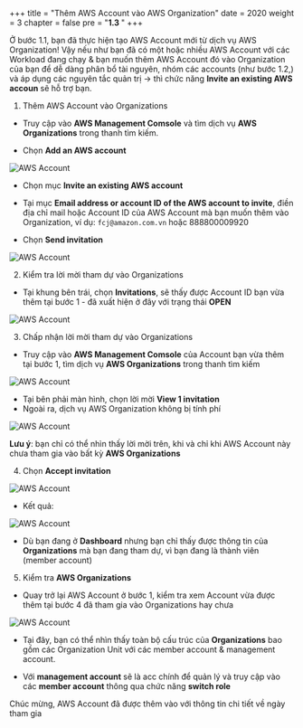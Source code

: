 +++
title = "Thêm AWS Account vào AWS Organization"
date = 2020
weight = 3
chapter = false
pre = "<b>1.3 </b>"
+++


Ở bước 1.1, bạn đã thực hiện tạo AWS Account mới từ dịch vụ AWS Organization! Vậy nếu như bạn đã có một hoặc nhiều AWS Account với các Workload đang chạy & bạn muốn thêm AWS Account đó vào Organization của bạn để dễ dàng phân bổ tài nguyên, nhóm các accounts (như bước 1.2,) và áp dụng các nguyên tắc quản trị -> thì chức năng **Invite an existing AWS accoun** sẽ hỗ trợ bạn.

1. Thêm AWS Account vào Organizations

- Truy cập vào **AWS Management Comsole** và tìm dịch vụ **AWS Organizations** trong thanh tìm kiếm.

- Chọn **Add an AWS account**

![AWS Account](/images/10/0001.png?featherlight=false&width=90pc)

- Chọn mục **Invite an existing AWS account**

- Tại mục **Email address or account ID of the AWS account to invite**, điền địa chỉ mail hoặc Account ID của AWS Account mà bạn muốn thêm vào Organization, ví dụ: `fcj@amazon.com.vn` hoặc 888800009920

- Chọn **Send invitation**

![AWS Account](/images/10/0002.png?featherlight=false&width=90pc)

2. Kiểm tra lời mời tham dự vào Organizations

- Tại khung bên trái, chọn **Invitations**, sẽ thấy được Account ID bạn vừa thêm tại bước 1 - đã xuất hiện ở đây với trạng thái **OPEN**

![AWS Account](/images/10/0003.png?featherlight=false&width=90pc)

3. Chấp nhận lời mời tham dự vào Organizations

- Truy cập vào **AWS Management Comsole** của Account bạn vừa thêm tại bước 1, tìm dịch vụ **AWS Organizations** trong thanh tìm kiếm

![AWS Account](/images/10/0004.png?featherlight=false&width=90pc)

- Tại bên phải màn hình, chọn lời mời **View 1 invitation**
- Ngoài ra, dịch vụ AWS Organization không bị tính phí

![AWS Account](/images/10/0005.png?featherlight=false&width=90pc)

**Lưu ý**: bạn chỉ có thể nhìn thấy lời mời trên, khi và chỉ khi AWS Account này chưa tham gia vào bất kỳ **AWS Organizations**

4. Chọn **Accept invitation**

![AWS Account](/images/10/0006.png?featherlight=false&width=90pc)

- Kết quả:

![AWS Account](/images/10/0007.png?featherlight=false&width=90pc)

- Dù bạn đang ở **Dashboard** nhưng bạn chỉ thấy được thông tin của **Organizations** mà bạn đang tham dự, vì bạn đang là thành viên (member account)

5. Kiểm tra **AWS Organizations**

- Quay trở lại AWS Account ở bước 1, kiểm tra xem Account vừa được thêm tại bước 4 đã tham gia vào Organizations hay chưa

![AWS Account](/images/10/0008.png?featherlight=false&width=90pc)

- Tại đây, bạn có thể nhìn thấy toàn bộ cấu trúc của **Organizations** bao gồm các Organization Unit với các member account & management account.

- Với **management account** sẽ là acc chính để quản lý và truy cập vào các **member account** thông qua chức năng **switch role**

Chúc mừng, AWS Account đã được thêm vào với thông tin chi tiết về ngày tham gia
